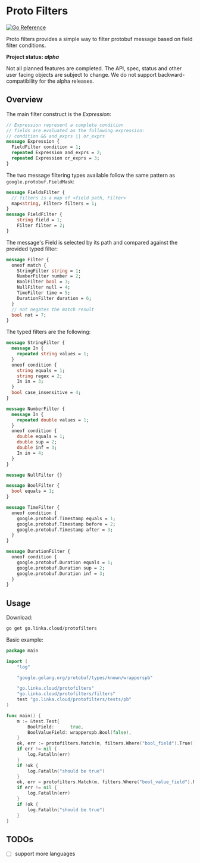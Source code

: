 # Proto Filters

[![Go Reference](https://pkg.go.dev/badge/go.linka.cloud/protofilters.svg)](https://pkg.go.dev/go.linka.cloud/protofilters)

Proto filters provides a simple way to filter protobuf message based on field filter conditions.

**Project status: *alpha***

Not all planned features are completed.
The API, spec, status and other user facing objects are subject to change.
We do not support backward-compatibility for the alpha releases.


## Overview

The main filter construct is the *Expression*:

```protobuf
// Expression represent a complete condition
// fields are evaluated as the following expression:
// condition && and_exprs || or_exprs
message Expression {
  FieldFilter condition = 1;
  repeated Expression and_exprs = 2;
  repeated Expression or_exprs = 3;
}
```

The two message filtering types available follow the same pattern as `google.protobuf.FieldMask`:

```proto
message FieldsFilter {
  // filters is a map of <field path, Filter>
  map<string, Filter> filters = 1;
}
message FieldFilter {
    string field = 1;
    Filter filter = 2;
}
```

The message's Field is selected by its path and compared against the provided typed filter:

```proto
message Filter {
  oneof match {
    StringFilter string = 1;
    NumberFilter number = 2;
    BoolFilter bool = 3;
    NullFilter null = 4;
    TimeFilter time = 5;
    DurationFilter duration = 6;
  }
  // not negates the match result
  bool not = 7;
}
```

The typed filters are the following:

```proto
message StringFilter {
  message In {
    repeated string values = 1;
  }
  oneof condition {
    string equals = 1;
    string regex = 2;
    In in = 3;
  }
  bool case_insensitive = 4;
}

message NumberFilter {
  message In {
    repeated double values = 1;
  }
  oneof condition {
    double equals = 1;
    double sup = 2;
    double inf = 3;
    In in = 4;
  }
}

message NullFilter {}

message BoolFilter {
  bool equals = 1;
}

message TimeFilter {
  oneof condition {
    google.protobuf.Timestamp equals = 1;
    google.protobuf.Timestamp before = 2;
    google.protobuf.Timestamp after = 3;
  }
}

message DurationFilter {
  oneof condition {
    google.protobuf.Duration equals = 1;
    google.protobuf.Duration sup = 2;
    google.protobuf.Duration inf = 3;
  }
}
```

## Usage

Download:

```bash
go get go.linka.cloud/protofilters
```

Basic example:

```go
package main

import (
	"log"

	"google.golang.org/protobuf/types/known/wrapperspb"

	"go.linka.cloud/protofilters"
	"go.linka.cloud/protofilters/filters"
	test "go.linka.cloud/protofilters/tests/pb"
)

func main() {
	m := &test.Test{
		BoolField:      true,
		BoolValueField: wrapperspb.Bool(false),
	}
	ok, err := protofilters.Match(m, filters.Where("bool_field").True())
	if err != nil {
		log.Fatalln(err)
	}
	if !ok {
		log.Fatalln("should be true")
	}
	ok, err = protofilters.Match(m, filters.Where("bool_value_field").False())
	if err != nil {
		log.Fatalln(err)
	}
	if !ok {
		log.Fatalln("should be true")
	}
}

```

## TODOs

- [ ] support more languages
